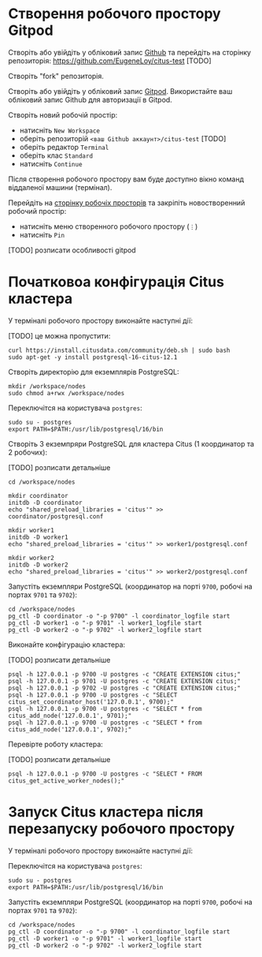 # Створення робочого простору Gitpod

Створіть або увійдіть у обліковий запис [Github](https://github.com/) та перейдіть на сторінку репозиторія: https://github.com/EugeneLoy/citus-test [TODO]

Створіть "fork" репозиторія.

Створіть або увійдіть у обліковий запис [Gitpod](https://gitpod.io/). Використайте ваш обліковий запис Github для авторизації в Gitpod.

Створіть новий робочій простір:
* натисніть `New Workspace`
* оберіть репозиторій `<ваш Github аккаунт>/citus-test` [TODO]
* оберіть редактор `Terminal`
* оберіть клас `Standard`
* натисніть `Continue`

Після створення робочого простору вам буде доступно вікно команд віддаленої машини (термінал).

Перейдіть на [сторінку робочіх просторів](https://gitpod.io/workspaces) та закріпіть новостворенний робочий простір:
* натисніть меню створенного робочого простору (`⋮`)
* натисніть `Pin`

[TODO] розписати особливості gitpod

# Початковоа конфігурація Citus кластера

У терміналі робочого простору виконайте наступні дії:

[TODO] це можна пропустити:

```
curl https://install.citusdata.com/community/deb.sh | sudo bash
sudo apt-get -y install postgresql-16-citus-12.1
```

Створіть директорію для екземплярів PostgreSQL:
```
mkdir /workspace/nodes
sudo chmod a+rwx /workspace/nodes
```

Переключітся на користувача `postgres`:
```
sudo su - postgres
export PATH=$PATH:/usr/lib/postgresql/16/bin
```

Створіть 3 екземпряри PostgreSQL для кластера Citus (1 координатор та 2 робочих):

[TODO] розписати детальніше
```
cd /workspace/nodes

mkdir coordinator
initdb -D coordinator
echo "shared_preload_libraries = 'citus'" >> coordinator/postgresql.conf

mkdir worker1
initdb -D worker1
echo "shared_preload_libraries = 'citus'" >> worker1/postgresql.conf

mkdir worker2
initdb -D worker2
echo "shared_preload_libraries = 'citus'" >> worker2/postgresql.conf
```

Запустіть екземпляри PostgreSQL (координатор на порті `9700`, робочі на портах `9701` та `9702`):
```
cd /workspace/nodes
pg_ctl -D coordinator -o "-p 9700" -l coordinator_logfile start
pg_ctl -D worker1 -o "-p 9701" -l worker1_logfile start
pg_ctl -D worker2 -o "-p 9702" -l worker2_logfile start
```

Виконайте конфігурацію кластера:

[TODO] розписати детальніше
```
psql -h 127.0.0.1 -p 9700 -U postgres -c "CREATE EXTENSION citus;"
psql -h 127.0.0.1 -p 9701 -U postgres -c "CREATE EXTENSION citus;"
psql -h 127.0.0.1 -p 9702 -U postgres -c "CREATE EXTENSION citus;"
psql -h 127.0.0.1 -p 9700 -U postgres -c "SELECT citus_set_coordinator_host('127.0.0.1', 9700);"
psql -h 127.0.0.1 -p 9700 -U postgres -c "SELECT * from citus_add_node('127.0.0.1', 9701);"
psql -h 127.0.0.1 -p 9700 -U postgres -c "SELECT * from citus_add_node('127.0.0.1', 9702);"
```

Перевірте роботу кластера:

[TODO] розписати детальніше
```
psql -h 127.0.0.1 -p 9700 -U postgres -c "SELECT * FROM citus_get_active_worker_nodes();"
```

# Запуск Citus кластера після перезапуску робочого простору

У терміналі робочого простору виконайте наступні дії:

Переключітся на користувача `postgres`:
```
sudo su - postgres
export PATH=$PATH:/usr/lib/postgresql/16/bin
```

Запустіть екземпляри PostgreSQL (координатор на порті `9700`, робочі на портах `9701` та `9702`):
```
cd /workspace/nodes
pg_ctl -D coordinator -o "-p 9700" -l coordinator_logfile start
pg_ctl -D worker1 -o "-p 9701" -l worker1_logfile start
pg_ctl -D worker2 -o "-p 9702" -l worker2_logfile start
```
